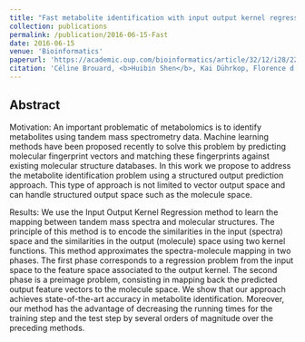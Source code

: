 ```yaml
---
title: "Fast metabolite identification with input output kernel regression"
collection: publications
permalink: /publication/2016-06-15-Fast
date: 2016-06-15
venue: 'Bioinformatics'
paperurl: 'https://academic.oup.com/bioinformatics/article/32/12/i28/2288626?login=true'
citation: 'Céline Brouard, <b>Huibin Shen</b>, Kai Dührkop, Florence d'Alché-Buc, Sebastian Böcker, Juho Rousu. (2017). &quot;Fast metabolite identification with input output kernel regression&quot; <i>Bioinformatics</i>'
---
```




## Abstract

Motivation: An important problematic of metabolomics is to identify metabolites using tandem mass spectrometry data. Machine learning methods have been proposed recently to solve this problem by predicting molecular fingerprint vectors and matching these fingerprints against existing molecular structure databases. In this work we propose to address the metabolite identification problem using a structured output prediction approach. This type of approach is not limited to vector output space and can handle structured output space such as the molecule space.

Results: We use the Input Output Kernel Regression method to learn the mapping between tandem mass spectra and molecular structures. The principle of this method is to encode the similarities in the input (spectra) space and the similarities in the output (molecule) space using two kernel functions. This method approximates the spectra-molecule mapping in two phases. The first phase corresponds to a regression problem from the input space to the feature space associated to the output kernel. The second phase is a preimage problem, consisting in mapping back the predicted output feature vectors to the molecule space. We show that our approach achieves state-of-the-art accuracy in metabolite identification. Moreover, our method has the advantage of decreasing the running times for the training step and the test step by several orders of magnitude over the preceding methods.